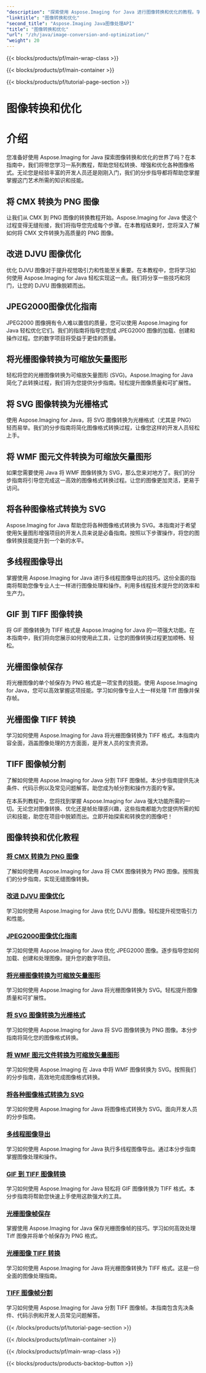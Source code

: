 ```yaml
---
"description": "探索使用 Aspose.Imaging for Java 进行图像转换和优化的教程。学习如何轻松转换、增强和优化各种图像格式。"
"linktitle": "图像转换和优化"
"second_title": "Aspose.Imaging Java图像处理API"
"title": "图像转换和优化"
"url": "/zh/java/image-conversion-and-optimization/"
"weight": 20
---
```


{{< blocks/products/pf/main-wrap-class >}}

{{< blocks/products/pf/main-container >}}

{{< blocks/products/pf/tutorial-page-section >}}

# 图像转换和优化


# 介绍

您准备好使用 Aspose.Imaging for Java 探索图像转换和优化的世界了吗？在本指南中，我们将带您学习一系列教程，帮助您轻松转换、增强和优化各种图像格式。无论您是经验丰富的开发人员还是刚刚入门，我们的分步指导都将帮助您掌握掌握这门艺术所需的知识和技能。

## 将 CMX 转换为 PNG 图像

让我们从 CMX 到 PNG 图像的转换教程开始。Aspose.Imaging for Java 使这个过程变得无缝衔接，我们将指导您完成每个步骤。在本教程结束时，您将深入了解如何将 CMX 文件转换为高质量的 PNG 图像。

## 改进 DJVU 图像优化

优化 DJVU 图像对于提升视觉吸引力和性能至关重要。在本教程中，您将学习如何使用 Aspose.Imaging for Java 轻松实现这一点。我们将分享一些技巧和窍门，让您的 DJVU 图像脱颖而出。

## JPEG2000图像优化指南

JPEG2000 图像拥有令人难以置信的质量，您可以使用 Aspose.Imaging for Java 轻松优化它们。我们的指南将指导您完成 JPEG2000 图像的加载、创建和操作过程。您的数字项目将受益于更佳的质量。

## 将光栅图像转换为可缩放矢量图形

轻松将您的光栅图像转换为可缩放矢量图形 (SVG)。Aspose.Imaging for Java 简化了此转换过程，我们将为您提供分步指南。轻松提升图像质量和可扩展性。

## 将 SVG 图像转换为光栅格式

使用 Aspose.Imaging for Java，将 SVG 图像转换为光栅格式（尤其是 PNG）轻而易举。我们的分步指南将简化图像格式转换过程，让像您这样的开发人员轻松上手。

## 将 WMF 图元文件转换为可缩放矢量图形

如果您需要使用 Java 将 WMF 图像转换为 SVG，那么您来对地方了。我们的分步指南将引导您完成这一高效的图像格式转换过程。让您的图像更加灵活，更易于访问。

## 将各种图像格式转换为 SVG

Aspose.Imaging for Java 帮助您将各种图像格式转换为 SVG。本指南对于希望使用矢量图形增强项目的开发人员来说是必备指南。按照以下步骤操作，将您的图像转换技能提升到一个新的水平。

## 多线程图像导出

掌握使用 Aspose.Imaging for Java 进行多线程图像导出的技巧。这份全面的指南将帮助您像专业人士一样进行图像处理和操作。利用多线程技术提升您的效率和生产力。

## GIF 到 TIFF 图像转换

将 GIF 图像转换为 TIFF 格式是 Aspose.Imaging for Java 的一项强大功能。在本指南中，我们将向您展示如何使用此工具，让您的图像转换过程更加顺畅、轻松。

## 光栅图像帧保存

将光栅图像的单个帧保存为 PNG 格式是一项宝贵的技能。使用 Aspose.Imaging for Java，您可以高效掌握这项技能。学习如何像专业人士一样处理 Tiff 图像并保存帧。

## 光栅图像 TIFF 转换

学习如何使用 Aspose.Imaging for Java 将光栅图像转换为 TIFF 格式。本指南内容全面，涵盖图像处理的方方面面，是开发人员的宝贵资源。

## TIFF 图像帧分割

了解如何使用 Aspose.Imaging for Java 分割 TIFF 图像帧。本分步指南提供先决条件、代码示例以及常见问题解答。助您成为帧分割和操作方面的专家。

在本系列教程中，您将找到掌握 Aspose.Imaging for Java 强大功能所需的一切。无论您对图像转换、优化还是帧处理感兴趣，这些指南都能为您提供所需的知识和技能，助您在项目中脱颖而出。立即开始探索和转换您的图像吧！
## 图像转换和优化教程
### [将 CMX 转换为 PNG 图像](./convert-cmx-to-png-image/)
了解如何使用 Aspose.Imaging for Java 将 CMX 图像转换为 PNG 图像。按照我们的分步指南，实现无缝图像转换。
### [改进 DJVU 图像优化](./improve-djvu-image-optimization/)
学习如何使用 Aspose.Imaging for Java 优化 DJVU 图像。轻松提升视觉吸引力和性能。
### [JPEG2000图像优化指南](./jpeg2000-image-optimization-guide/)
学习如何使用 Aspose.Imaging for Java 优化 JPEG2000 图像。逐步指导您如何加载、创建和处理图像。提升您的数字项目。
### [将光栅图像转换为可缩放矢量图形](./convert-raster-images-to-scalable-vector-graphics/)
学习如何使用 Aspose.Imaging for Java 将光栅图像转换为 SVG。轻松提升图像质量和可扩展性。
### [将 SVG 图像转换为光栅格式](./convert-svg-images-to-raster-format/)
学习如何使用 Aspose.Imaging for Java 将 SVG 图像转换为 PNG 图像。本分步指南将简化您的图像格式转换。
### [将 WMF 图元文件转换为可缩放矢量图形](./convert-wmf-metafiles-to-scalable-vector-graphics/)
学习如何使用 Aspose.Imaging 在 Java 中将 WMF 图像转换为 SVG。按照我们的分步指南，高效地完成图像格式转换。
### [将各种图像格式转换为 SVG](./convert-various-image-formats-to-svg/)
学习如何使用 Aspose.Imaging for Java 将图像格式转换为 SVG。面向开发人员的分步指南。
### [多线程图像导出](./multi-threaded-image-export/)
学习如何使用 Aspose.Imaging for Java 执行多线程图像导出。通过本分步指南掌握图像处理和操作。
### [GIF 到 TIFF 图像转换](./gif-to-tiff-image-conversion/)
学习如何使用 Aspose.Imaging for Java 轻松将 GIF 图像转换为 TIFF 格式。本分步指南将帮助您快速上手使用这款强大的工具。
### [光栅图像帧保存](./raster-image-frame-saving/)
掌握使用 Aspose.Imaging for Java 保存光栅图像帧的技巧。学习如何高效处理 Tiff 图像并将单个帧保存为 PNG 格式。
### [光栅图像 TIFF 转换](./raster-image-tiff-conversion/)
学习如何使用 Aspose.Imaging for Java 将光栅图像转换为 TIFF 格式。这是一份全面的图像处理指南。
### [TIFF 图像帧分割](./tiff-image-frame-splitting/)
学习如何使用 Aspose.Imaging for Java 分割 TIFF 图像帧。本指南包含先决条件、代码示例和开发人员常见问题解答。

{{< /blocks/products/pf/tutorial-page-section >}}

{{< /blocks/products/pf/main-container >}}

{{< /blocks/products/pf/main-wrap-class >}}

{{< blocks/products/products-backtop-button >}}